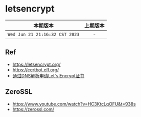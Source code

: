# letsencrypt

|本期版本|上期版本
|:---:|:---:
`Wed Jun 21 21:16:32 CST 2023` | -

## Ref

* <https://letsencrypt.org/>
* <https://certbot.eff.org/>
* [通过DNS解析申请Let's Encrypt证书](https://ettingshausen.github.io/ssl/2018/07/17/letsencrypt-certificate.html)


## ZeroSSL

* <https://www.youtube.com/watch?v=HC3KtcLqOFU&t=938s>
* <https://zerossl.com/>